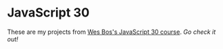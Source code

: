 # JavaScript 30

These are my projects from [Wes Bos's JavaScript 30 course](https://javascript30.com/).
*Go check it out!*
